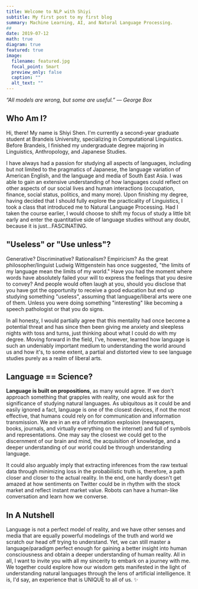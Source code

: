 ```yaml
---
title: Welcome to NLP with Shiyi
subtitle: My first post to my first blog
summary: Machine Learning, AI, and Natural Language Processing.
##
date: 2019-07-12
math: true
diagram: true
featured: true
image:
  filename: featured.jpg
  focal_point: Smart
  preview_only: false
  caption: ""
  alt_text: ""
---
```


*“All models are wrong, but some are useful.”* *— George Box*

## Who Am I?

Hi, there! My name is Shiyi Shen. I'm currently a second-year graduate student at Brandeis University, specializing in Computational Linguistics. Before Brandeis, I finished my undergraduate degree majoring in Linguistics, Anthropology, and Japanese Studies. 

I have always had a passion for studying all aspects of languages, including but not limited to the pragmatics of Japanese, the language variation of American English, and the language and media of South East Asia. I was able to gain an extensive understanding of how languages could reflect on other aspects of our social lives and human interactions (occupation, finance, social status, politics, and many more). Upon finishing my degree, having decided that I should fully explore the practicality of Linguistics, I took a class that introduced me to Natural Language Processing. Had I taken the course earlier, I would choose to shift my focus of study a little bit early and enter the quantitative side of language studies without any doubt, because it is just...FASCINATING. 

## "Useless" or "Use unless"?

Generative? Discriminative? Rationalism? Empiricism? As the great philosopher/linguist Ludwig Wittgenstein has once suggested, "the limits of my language mean the limits of my world." Have you had the moment where words have absolutely failed your will to express the feelings that you desire to convey? And people would often laugh at you, should you disclose that you have got the opportunity to receive a good education but end up studying something "useless", assuming that language/liberal arts were one of them. Unless you were doing something "interesting" like becoming a speech pathologist or that you do signs. 

In all honesty, I would partially agree that this mentality had once become a potential threat and has since then been giving me anxiety and sleepless nights with toss and turns, just thinking about what I could do with my degree.  Moving forward in the field, I've, however, learned how language is such an undeniably important medium to understanding the world around us and how it's, to some extent, a partial and distorted view to see language studies purely as a realm of liberal arts.

## Language == Science?

**Language is built on propositions**, as many would agree. If we don't approach something that grapples with reality, one would ask for the significance of studying natural languages. As ubiquitous as it could be and easily ignored a fact, language is one of the closest devices, if not the most effective, that humans could rely on for communication and information transmission.  We are in an era of information explosion (newspapers, books, journals, and virtually everything on the internet) and full of symbols and representations. One may say the closest we could get to the discernment of our brain and mind, the acquisition of knowledge, and a deeper understanding of our world could be through understanding language. 

It could also arguably imply that extracting inferences from the raw textual data through minimizing loss in the probabilistic truth is, therefore, a path closer and closer to the actual reality. In the end, one hardly doesn't get amazed at how sentiments on Twitter could be in rhythm with the stock market and reflect instant market value. Robots can have a human-like conversation and learn how we converse. 

## In A Nutshell

Language is not a perfect model of reality, and we have other senses and media that are equally powerful modelings of the truth and world we scratch our head off trying to understand. Yet, we can still master a language/paradigm perfect enough for gaining a better insight into human consciousness and obtain a deeper understanding of human reality. All in all, I want to invite you with all my sincerity to embark on a journey with me. We together could explore how our wisdom gets manifested in the light of understanding natural languages through the lens of artificial intelligence. It is, I'd say, an experience that is UNIQUE to all of us. ✨



